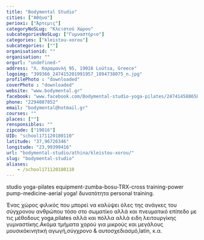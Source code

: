 ```yaml
---
title: "Bodymental Studio"
cities: ["Αθήνα"]
perioxi: ["Άρτεμις"]
categoryNoSLug: "Κλειστού Χώρου"
subcategoriesNoSLug: ["Γυμναστήριο"]
categories: ["kleistou-xorou"]
subcategories: [""]
organisationid: ""
organisation: ""
orgurl: "undefined-"
address: "Λ. Καραμανλή 95, 19016 Loútsa, Greece"
logoimg: "399366_247415201991957_1894738075_n.jpg"
profilePhoto : "downloaded"
coverPhoto : "downloaded"
website: "www.bodymental.gr"
facebook: "www.facebook.com/Bodymental-studio-yoga-pilates/247414588658685?sk=timeline"
phone: "2294087852"
email: "bodymental@hotmail.gr"
courses: ""
places: [""]
rensponsibles: ""
zipcode: ["19016"]
UID: "school171120180110"
latitude: "37,96726346"
longitude: "23,99399416"
url: "bodymental-studio/athina/kleistou-xorou/"
slug: "bodymental-studio"
aliases:
    - /school171120180110
---
```



studio yoga-pilates equipment-zumba-bosu-TRX-cross training-power pump-medicine-aerial yoga! δυνατότητα personal training.

Ένας χώρος φιλικός που μπορεί να καλύψει όλες της ανάγκες του σύγχρονου ανθρώπου τόσο στο σωματίκο αλλά και πνευματικό επίπεδο με τις μέθοδους yoga,pilates αλλά και πόλλα αλλά ειδη λειτουργίκης γυμναστίκης.Ακόμα τμήματα χορού για μικρούς και μεγάλους μουσικόκινητική αγωγή,σύγχρονο &amp; αυτοσχεδιασμό,latin, κ.α.